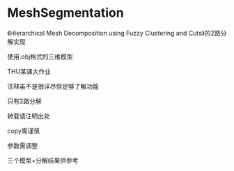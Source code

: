 # MeshSegmentation
《Hierarchical Mesh Decomposition using Fuzzy Clustering and Cuts》的2路分解实现

使用.obj格式的三维模型

THU某课大作业

注释虽不是很详尽但足够了解功能

只有2路分解

转载请注明出处

copy需谨慎

参数需调整

三个模型+分解结果供参考
